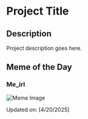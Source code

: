 # Project Title

## Description

Project description goes here.

## Meme of the Day

### Me_irl
![Meme Image](https://i.redd.it/ngxdj8e53fve1.png)

Updated on: [4/20/2025]